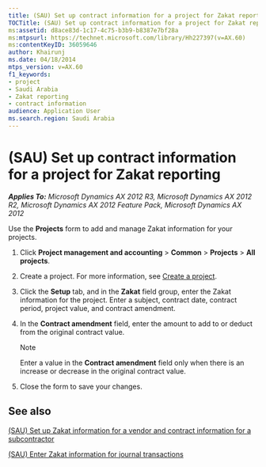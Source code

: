 ```yaml
---
title: (SAU) Set up contract information for a project for Zakat reporting
TOCTitle: (SAU) Set up contract information for a project for Zakat reporting
ms:assetid: d8ace83d-1c17-4c75-b3b9-b8387e7bf28a
ms:mtpsurl: https://technet.microsoft.com/library/Hh227397(v=AX.60)
ms:contentKeyID: 36059646
author: Khairunj
ms.date: 04/18/2014
mtps_version: v=AX.60
f1_keywords:
- project
- Saudi Arabia
- Zakat reporting
- contract information
audience: Application User
ms.search.region: Saudi Arabia
---
```


# (SAU) Set up contract information for a project for Zakat reporting 


_**Applies To:** Microsoft Dynamics AX 2012 R3, Microsoft Dynamics AX 2012 R2, Microsoft Dynamics AX 2012 Feature Pack, Microsoft Dynamics AX 2012_

Use the **Projects** form to add and manage Zakat information for your projects.

1.  Click **Project management and accounting** \> **Common** \> **Projects** \> **All projects**.

2.  Create a project. For more information, see [Create a project](create-a-project.md).

3.  Click the **Setup** tab, and in the **Zakat** field group, enter the Zakat information for the project. Enter a subject, contract date, contract period, project value, and contract amendment.

4.  In the **Contract amendment** field, enter the amount to add to or deduct from the original contract value.
    

    > [!NOTE]
    > <P>Enter a value in the <STRONG>Contract amendment</STRONG> field only when there is an increase or decrease in the original contract value.</P>



5.  Close the form to save your changes.

## See also

[(SAU) Set up Zakat information for a vendor and contract information for a subcontractor](sau-set-up-zakat-information-for-a-vendor-and-contract-information-for-a-subcontractor.md)

[(SAU) Enter Zakat information for journal transactions](sau-enter-zakat-information-for-journal-transactions.md)

  


